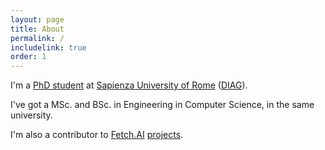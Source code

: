 ```yaml
---
layout: page
title: About
permalink: /
includelink: true
order: 1
---
```


I'm a [PhD student](https://www.dis.uniroma1.it/en/users/marco%20favorito) 
at [Sapienza University of Rome](https://www.uniroma1.it/en/pagina-strutturale/home)
([DIAG](https://www.dis.uniroma1.it/en)).

I've got a MSc. and BSc. in Engineering in Computer Science, in the same university.

I'm also a contributor to [Fetch.AI](https://fetch.ai/) [projects](https://github.com/fetchai/).

